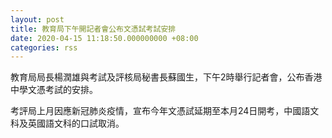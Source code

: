 ```yaml
---
layout: post
title: 教育局下午開記者會公布文憑試考試安排
date: 2020-04-15 11:18:50.000000000 +08:00
categories: rss
---
```


教育局局長楊潤雄與考試及評核局秘書長蘇國生，下午2時舉行記者會，公布香港中學文憑考試的安排。

考評局上月因應新冠肺炎疫情，宣布今年文憑試延期至本月24日開考，中國語文科及英國語文科的口試取消。　
